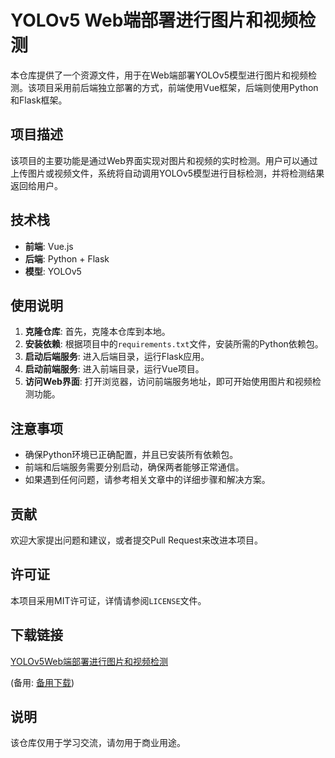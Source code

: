 # YOLOv5 Web端部署进行图片和视频检测

本仓库提供了一个资源文件，用于在Web端部署YOLOv5模型进行图片和视频检测。该项目采用前后端独立部署的方式，前端使用Vue框架，后端则使用Python和Flask框架。

## 项目描述

该项目的主要功能是通过Web界面实现对图片和视频的实时检测。用户可以通过上传图片或视频文件，系统将自动调用YOLOv5模型进行目标检测，并将检测结果返回给用户。

## 技术栈

- **前端**: Vue.js
- **后端**: Python + Flask
- **模型**: YOLOv5

## 使用说明

1. **克隆仓库**: 首先，克隆本仓库到本地。
2. **安装依赖**: 根据项目中的`requirements.txt`文件，安装所需的Python依赖包。
3. **启动后端服务**: 进入后端目录，运行Flask应用。
4. **启动前端服务**: 进入前端目录，运行Vue项目。
5. **访问Web界面**: 打开浏览器，访问前端服务地址，即可开始使用图片和视频检测功能。

## 注意事项

- 确保Python环境已正确配置，并且已安装所有依赖包。
- 前端和后端服务需要分别启动，确保两者能够正常通信。
- 如果遇到任何问题，请参考相关文章中的详细步骤和解决方案。

## 贡献

欢迎大家提出问题和建议，或者提交Pull Request来改进本项目。

## 许可证

本项目采用MIT许可证，详情请参阅`LICENSE`文件。

## 下载链接
[YOLOv5Web端部署进行图片和视频检测](https://pan.quark.cn/s/80b84230017f) 

(备用: [备用下载](https://pan.baidu.com/s/1zmEUfhFF7cBze2F-MYEw_Q?pwd=1234))

## 说明

该仓库仅用于学习交流，请勿用于商业用途。
